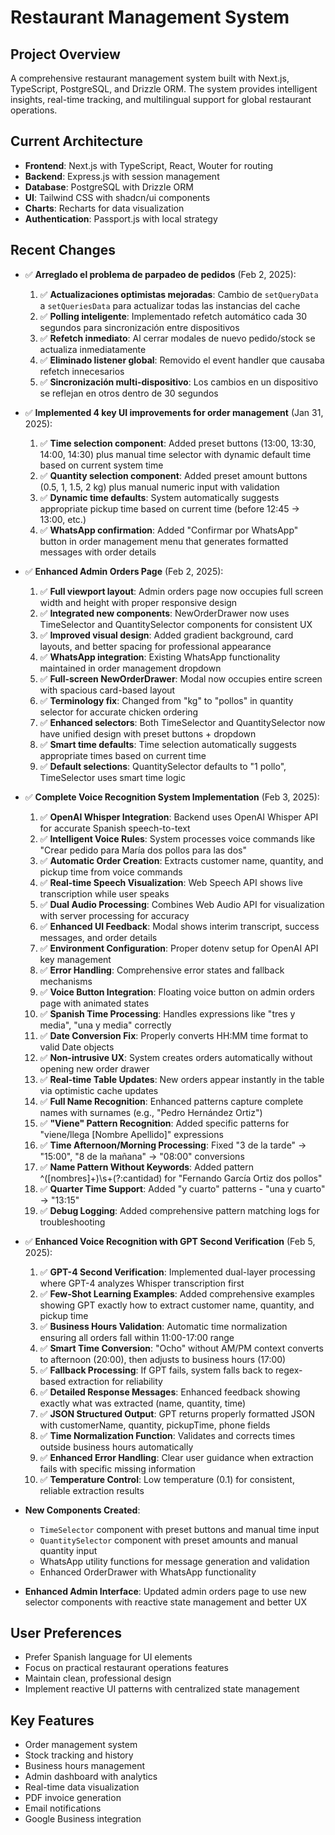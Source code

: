 # Restaurant Management System

## Project Overview
A comprehensive restaurant management system built with Next.js, TypeScript, PostgreSQL, and Drizzle ORM. The system provides intelligent insights, real-time tracking, and multilingual support for global restaurant operations.

## Current Architecture
- **Frontend**: Next.js with TypeScript, React, Wouter for routing
- **Backend**: Express.js with session management
- **Database**: PostgreSQL with Drizzle ORM
- **UI**: Tailwind CSS with shadcn/ui components
- **Charts**: Recharts for data visualization
- **Authentication**: Passport.js with local strategy

## Recent Changes

- ✅ **Arreglado el problema de parpadeo de pedidos** (Feb 2, 2025):
  1. ✅ **Actualizaciones optimistas mejoradas**: Cambio de `setQueryData` a `setQueriesData` para actualizar todas las instancias del cache
  2. ✅ **Polling inteligente**: Implementado refetch automático cada 30 segundos para sincronización entre dispositivos
  3. ✅ **Refetch inmediato**: Al cerrar modales de nuevo pedido/stock se actualiza inmediatamente
  4. ✅ **Eliminado listener global**: Removido el event handler que causaba refetch innecesarios
  5. ✅ **Sincronización multi-dispositivo**: Los cambios en un dispositivo se reflejan en otros dentro de 30 segundos
- ✅ **Implemented 4 key UI improvements for order management** (Jan 31, 2025):
  1. ✅ **Time selection component**: Added preset buttons (13:00, 13:30, 14:00, 14:30) plus manual time selector with dynamic default time based on current system time
  2. ✅ **Quantity selection component**: Added preset amount buttons (0.5, 1, 1.5, 2 kg) plus manual numeric input with validation 
  3. ✅ **Dynamic time defaults**: System automatically suggests appropriate pickup time based on current time (before 12:45 → 13:00, etc.)
  4. ✅ **WhatsApp confirmation**: Added "Confirmar por WhatsApp" button in order management menu that generates formatted messages with order details

- ✅ **Enhanced Admin Orders Page** (Feb 2, 2025):
  1. ✅ **Full viewport layout**: Admin orders page now occupies full screen width and height with proper responsive design
  2. ✅ **Integrated new components**: NewOrderDrawer now uses TimeSelector and QuantitySelector components for consistent UX
  3. ✅ **Improved visual design**: Added gradient background, card layouts, and better spacing for professional appearance
  4. ✅ **WhatsApp integration**: Existing WhatsApp functionality maintained in order management dropdown
  5. ✅ **Full-screen NewOrderDrawer**: Modal now occupies entire screen with spacious card-based layout
  6. ✅ **Terminology fix**: Changed from "kg" to "pollos" in quantity selector for accurate chicken ordering
  7. ✅ **Enhanced selectors**: Both TimeSelector and QuantitySelector now have unified design with preset buttons + dropdown
  8. ✅ **Smart time defaults**: Time selection automatically suggests appropriate times based on current time
  9. ✅ **Default selections**: QuantitySelector defaults to "1 pollo", TimeSelector uses smart time logic

- ✅ **Complete Voice Recognition System Implementation** (Feb 3, 2025):
  1. ✅ **OpenAI Whisper Integration**: Backend uses OpenAI Whisper API for accurate Spanish speech-to-text
  2. ✅ **Intelligent Voice Rules**: System processes voice commands like "Crear pedido para María dos pollos para las dos"
  3. ✅ **Automatic Order Creation**: Extracts customer name, quantity, and pickup time from voice commands
  4. ✅ **Real-time Speech Visualization**: Web Speech API shows live transcription while user speaks
  5. ✅ **Dual Audio Processing**: Combines Web Audio API for visualization with server processing for accuracy
  6. ✅ **Enhanced UI Feedback**: Modal shows interim transcript, success messages, and order details
  7. ✅ **Environment Configuration**: Proper dotenv setup for OpenAI API key management
  8. ✅ **Error Handling**: Comprehensive error states and fallback mechanisms
  9. ✅ **Voice Button Integration**: Floating voice button on admin orders page with animated states
  10. ✅ **Spanish Time Processing**: Handles expressions like "tres y media", "una y media" correctly
  11. ✅ **Date Conversion Fix**: Properly converts HH:MM time format to valid Date objects
  12. ✅ **Non-intrusive UX**: System creates orders automatically without opening new order drawer
  13. ✅ **Real-time Table Updates**: New orders appear instantly in the table via optimistic cache updates
  14. ✅ **Full Name Recognition**: Enhanced patterns capture complete names with surnames (e.g., "Pedro Hernández Ortiz")
  15. ✅ **"Viene" Pattern Recognition**: Added specific patterns for "viene/llega [Nombre Apellido]" expressions
  16. ✅ **Time Afternoon/Morning Processing**: Fixed "3 de la tarde" → "15:00", "8 de la mañana" → "08:00" conversions
  17. ✅ **Name Pattern Without Keywords**: Added pattern ^([nombres]+)\s+(?:cantidad) for "Fernando García Ortiz dos pollos"
  18. ✅ **Quarter Time Support**: Added "y cuarto" patterns - "una y cuarto" → "13:15"
  19. ✅ **Debug Logging**: Added comprehensive pattern matching logs for troubleshooting

- ✅ **Enhanced Voice Recognition with GPT Second Verification** (Feb 5, 2025):
  1. ✅ **GPT-4 Second Verification**: Implemented dual-layer processing where GPT-4 analyzes Whisper transcription first
  2. ✅ **Few-Shot Learning Examples**: Added comprehensive examples showing GPT exactly how to extract customer name, quantity, and pickup time
  3. ✅ **Business Hours Validation**: Automatic time normalization ensuring all orders fall within 11:00-17:00 range
  4. ✅ **Smart Time Conversion**: "Ocho" without AM/PM context converts to afternoon (20:00), then adjusts to business hours (17:00)
  5. ✅ **Fallback Processing**: If GPT fails, system falls back to regex-based extraction for reliability
  6. ✅ **Detailed Response Messages**: Enhanced feedback showing exactly what was extracted (name, quantity, time)
  7. ✅ **JSON Structured Output**: GPT returns properly formatted JSON with customerName, quantity, pickupTime, phone fields
  8. ✅ **Time Normalization Function**: Validates and corrects times outside business hours automatically
  9. ✅ **Enhanced Error Handling**: Clear user guidance when extraction fails with specific missing information
  10. ✅ **Temperature Control**: Low temperature (0.1) for consistent, reliable extraction results

- **New Components Created**:
  - `TimeSelector` component with preset buttons and manual time input
  - `QuantitySelector` component with preset amounts and manual quantity input
  - WhatsApp utility functions for message generation and validation
  - Enhanced OrderDrawer with WhatsApp functionality

- **Enhanced Admin Interface**: Updated admin orders page to use new selector components with reactive state management and better UX

## User Preferences
- Prefer Spanish language for UI elements
- Focus on practical restaurant operations features
- Maintain clean, professional design
- Implement reactive UI patterns with centralized state management

## Key Features
- Order management system
- Stock tracking and history
- Business hours management
- Admin dashboard with analytics
- Real-time data visualization
- PDF invoice generation
- Email notifications
- Google Business integration